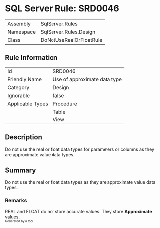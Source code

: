 ﻿# SQL Server Rule: SRD0046
  
|    |    |
|----|----|
| Assembly | SqlServer.Rules |
| Namespace | SqlServer.Rules.Design |
| Class | DoNotUseRealOrFloatRule |
  
## Rule Information
  
|    |    |
|----|----|
| Id | SRD0046 |
| Friendly Name | Use of approximate data type |
| Category | Design |
| Ignorable | false |
| Applicable Types | Procedure  |
|   | Table |
|   | View |
  
## Description
  
Do not use the real or float data types for parameters or columns as they are approximate value data types.
  
## Summary
  
Do not use the real or float data types as they are approximate value data types.
  
### Remarks
  
<c>REAL</c> and <c>FLOAT</c> do not store accurate values. They store <b>Approximate</b> values.  
<sub><sup>Generated by a tool</sup></sub>
